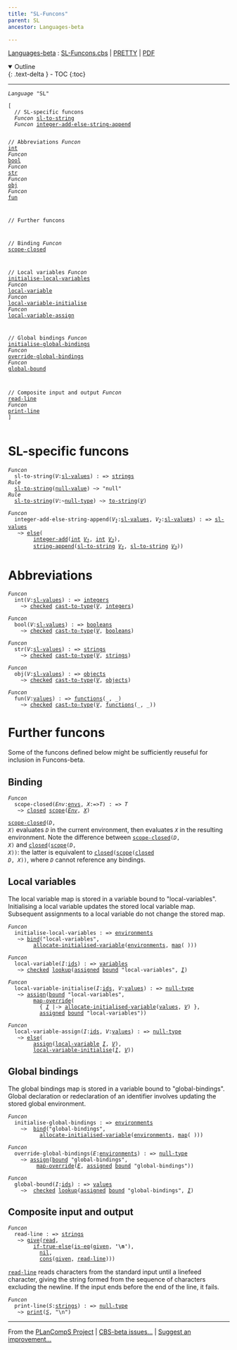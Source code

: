 ```yaml
---
title: "SL-Funcons"
parent: SL
ancestor: Languages-beta

---
```


[Languages-beta] : [SL-Funcons.cbs] \| [PRETTY] \| [PDF]

<details open markdown="block">
  <summary>
    Outline
  </summary>
  {: .text-delta }
- TOC
{:toc}
</details>

----
<div class="highlighter-rouge"><pre class="highlight"><code><i class="keyword">Language</i> <span id="Language_SL">"SL"</span></code></pre></div>
<div class="highlighter-rouge"><pre class="highlight"><code>[
  // SL-specific funcons
  <i class="keyword">Funcon</i> <span class="name"><a href="#Name_sl-to-string">sl-to-string</a></span>
  <i class="keyword">Funcon</i> <span class="name"><a href="#Name_integer-add-else-string-append">integer-add-else-string-append</a></span>
  
  // Abbreviations
  <i class="keyword">Funcon</i> <span class="name"><a href="#Name_int">int</a></span>
  <i class="keyword">Funcon</i> <span class="name"><a href="#Name_bool">bool</a></span>
  <i class="keyword">Funcon</i> <span class="name"><a href="#Name_str">str</a></span>
  <i class="keyword">Funcon</i> <span class="name"><a href="#Name_obj">obj</a></span>
  <i class="keyword">Funcon</i> <span class="name"><a href="#Name_fun">fun</a></span>
  
  // Further funcons
  
  //   Binding
  <i class="keyword">Funcon</i> <span class="name"><a href="#Name_scope-closed">scope-closed</a></span>
  
  //   Local variables
  <i class="keyword">Funcon</i> <span class="name"><a href="#Name_initialise-local-variables">initialise-local-variables</a></span>
  <i class="keyword">Funcon</i> <span class="name"><a href="#Name_local-variable">local-variable</a></span>
  <i class="keyword">Funcon</i> <span class="name"><a href="#Name_local-variable-initialise">local-variable-initialise</a></span>
  <i class="keyword">Funcon</i> <span class="name"><a href="#Name_local-variable-assign">local-variable-assign</a></span>
  
  //   Global bindings
  <i class="keyword">Funcon</i> <span class="name"><a href="#Name_initialise-global-bindings">initialise-global-bindings</a></span>
  <i class="keyword">Funcon</i> <span class="name"><a href="#Name_override-global-bindings">override-global-bindings</a></span>
  <i class="keyword">Funcon</i> <span class="name"><a href="#Name_global-bound">global-bound</a></span>
  
  //   Composite input and output
  <i class="keyword">Funcon</i> <span class="name"><a href="#Name_read-line">read-line</a></span>
  <i class="keyword">Funcon</i> <span class="name"><a href="#Name_print-line">print-line</a></span>
]</code></pre></div>


# SL-specific funcons


<div class="highlighter-rouge"><pre class="highlight"><code><i class="keyword">Funcon</i>
  <span class="name"><span id="Name_sl-to-string">sl-to-string</span></span>(<span id="Variable87_V"><i class="var">V</i></span>:<span class="name"><a href="../SL-2-Expressions/index.html#Name_sl-values">sl-values</a></span>) : => <span class="name"><a href="../../../../../Funcons-beta/Values/Composite/Strings/index.html#Name_strings">strings</a></span>
<i class="keyword">Rule</i>
  <span class="name"><a href="#Name_sl-to-string">sl-to-string</a></span>(<span class="name"><a href="../../../../../Funcons-beta/Values/Primitive/Null/index.html#Name_null-value">null-value</a></span>) ~> "null"
<i class="keyword">Rule</i>
  <span class="name"><a href="#Name_sl-to-string">sl-to-string</a></span>(<span id="Variable122_V"><i class="var">V</i></span>:~<span class="name"><a href="../../../../../Funcons-beta/Values/Primitive/Null/index.html#Name_null-type">null-type</a></span>) ~> <span class="name"><a href="../../../../../Funcons-beta/Values/Composite/Strings/index.html#Name_to-string">to-string</a></span>(<a href="#Variable122_V"><i class="var">V</i></a>)</code></pre></div>


<div class="highlighter-rouge"><pre class="highlight"><code><i class="keyword">Funcon</i> 
  <span class="name"><span id="Name_integer-add-else-string-append">integer-add-else-string-append</span></span>(<span id="Variable154_V1"><i class="var">V<sub class="sub">1</sub></i></span>:<span class="name"><a href="../SL-2-Expressions/index.html#Name_sl-values">sl-values</a></span>, <span id="Variable164_V2"><i class="var">V<sub class="sub">2</sub></i></span>:<span class="name"><a href="../SL-2-Expressions/index.html#Name_sl-values">sl-values</a></span>) : => <span class="name"><a href="../SL-2-Expressions/index.html#Name_sl-values">sl-values</a></span>
   ~> <span class="name"><a href="../../../../../Funcons-beta/Computations/Abnormal/Failing/index.html#Name_else">else</a></span>(
        <span class="name"><a href="../../../../../Funcons-beta/Values/Primitive/Integers/index.html#Name_integer-add">integer-add</a></span>(<span class="name"><a href="#Name_int">int</a></span> <a href="#Variable154_V1"><i class="var">V<sub class="sub">1</sub></i></a>, <span class="name"><a href="#Name_int">int</a></span> <a href="#Variable164_V2"><i class="var">V<sub class="sub">2</sub></i></a>),
        <span class="name"><a href="../../../../../Funcons-beta/Values/Composite/Strings/index.html#Name_string-append">string-append</a></span>(<span class="name"><a href="#Name_sl-to-string">sl-to-string</a></span> <a href="#Variable154_V1"><i class="var">V<sub class="sub">1</sub></i></a>, <span class="name"><a href="#Name_sl-to-string">sl-to-string</a></span> <a href="#Variable164_V2"><i class="var">V<sub class="sub">2</sub></i></a>))</code></pre></div>


# Abbreviations

<div class="highlighter-rouge"><pre class="highlight"><code><i class="keyword">Funcon</i>
  <span class="name"><span id="Name_int">int</span></span>(<span id="Variable256_V"><i class="var">V</i></span>:<span class="name"><a href="../SL-2-Expressions/index.html#Name_sl-values">sl-values</a></span>) : => <span class="name"><a href="../../../../../Funcons-beta/Values/Primitive/Integers/index.html#Name_integers">integers</a></span>
    ~> <span class="name"><a href="../../../../../Funcons-beta/Computations/Abnormal/Failing/index.html#Name_checked">checked</a></span> <span class="name"><a href="../../../../../Funcons-beta/Values/Value-Types/index.html#Name_cast-to-type">cast-to-type</a></span>(<a href="#Variable256_V"><i class="var">V</i></a>, <span class="name"><a href="../../../../../Funcons-beta/Values/Primitive/Integers/index.html#Name_integers">integers</a></span>)</code></pre></div>


<div class="highlighter-rouge"><pre class="highlight"><code><i class="keyword">Funcon</i>
  <span class="name"><span id="Name_bool">bool</span></span>(<span id="Variable295_V"><i class="var">V</i></span>:<span class="name"><a href="../SL-2-Expressions/index.html#Name_sl-values">sl-values</a></span>) : => <span class="name"><a href="../../../../../Funcons-beta/Values/Primitive/Booleans/index.html#Name_booleans">booleans</a></span>
    ~> <span class="name"><a href="../../../../../Funcons-beta/Computations/Abnormal/Failing/index.html#Name_checked">checked</a></span> <span class="name"><a href="../../../../../Funcons-beta/Values/Value-Types/index.html#Name_cast-to-type">cast-to-type</a></span>(<a href="#Variable295_V"><i class="var">V</i></a>, <span class="name"><a href="../../../../../Funcons-beta/Values/Primitive/Booleans/index.html#Name_booleans">booleans</a></span>)</code></pre></div>


<div class="highlighter-rouge"><pre class="highlight"><code><i class="keyword">Funcon</i>
  <span class="name"><span id="Name_str">str</span></span>(<span id="Variable334_V"><i class="var">V</i></span>:<span class="name"><a href="../SL-2-Expressions/index.html#Name_sl-values">sl-values</a></span>) : => <span class="name"><a href="../../../../../Funcons-beta/Values/Composite/Strings/index.html#Name_strings">strings</a></span>
    ~> <span class="name"><a href="../../../../../Funcons-beta/Computations/Abnormal/Failing/index.html#Name_checked">checked</a></span> <span class="name"><a href="../../../../../Funcons-beta/Values/Value-Types/index.html#Name_cast-to-type">cast-to-type</a></span>(<a href="#Variable334_V"><i class="var">V</i></a>, <span class="name"><a href="../../../../../Funcons-beta/Values/Composite/Strings/index.html#Name_strings">strings</a></span>)</code></pre></div>


<div class="highlighter-rouge"><pre class="highlight"><code><i class="keyword">Funcon</i>
  <span class="name"><span id="Name_obj">obj</span></span>(<span id="Variable373_V"><i class="var">V</i></span>:<span class="name"><a href="../SL-2-Expressions/index.html#Name_sl-values">sl-values</a></span>) : => <span class="name"><a href="../../../../../Funcons-beta/Values/Composite/Objects/index.html#Name_objects">objects</a></span>
    ~> <span class="name"><a href="../../../../../Funcons-beta/Computations/Abnormal/Failing/index.html#Name_checked">checked</a></span> <span class="name"><a href="../../../../../Funcons-beta/Values/Value-Types/index.html#Name_cast-to-type">cast-to-type</a></span>(<a href="#Variable373_V"><i class="var">V</i></a>, <span class="name"><a href="../../../../../Funcons-beta/Values/Composite/Objects/index.html#Name_objects">objects</a></span>)</code></pre></div>


<div class="highlighter-rouge"><pre class="highlight"><code><i class="keyword">Funcon</i>
  <span class="name"><span id="Name_fun">fun</span></span>(<span id="Variable412_V"><i class="var">V</i></span>:<span class="name"><a href="../../../../../Funcons-beta/Values/Value-Types/index.html#Name_values">values</a></span>) : => <span class="name"><a href="../../../../../Funcons-beta/Values/Abstraction/Functions/index.html#Name_functions">functions</a></span>(_, _)
    ~> <span class="name"><a href="../../../../../Funcons-beta/Computations/Abnormal/Failing/index.html#Name_checked">checked</a></span> <span class="name"><a href="../../../../../Funcons-beta/Values/Value-Types/index.html#Name_cast-to-type">cast-to-type</a></span>(<a href="#Variable412_V"><i class="var">V</i></a>, <span class="name"><a href="../../../../../Funcons-beta/Values/Abstraction/Functions/index.html#Name_functions">functions</a></span>(_, _))</code></pre></div>


# Further funcons


  Some of the funcons defined below might be sufficiently reuseful for
  inclusion in Funcons-beta.


## Binding

<div class="highlighter-rouge"><pre class="highlight"><code><i class="keyword">Funcon</i>
  <span class="name"><span id="Name_scope-closed">scope-closed</span></span>(<span id="Variable506_Env"><i class="var">Env</i></span>:<span class="name"><a href="../../../../../Funcons-beta/Computations/Normal/Binding/index.html#Name_envs">envs</a></span>, <span id="Variable515_X"><i class="var">X</i></span>:=><span id="Variable520_T"><i class="var">T</i></span>) : => <span id="Variable536_T"><i class="var">T</i></span>
   ~> <span class="name"><a href="../../../../../Funcons-beta/Computations/Normal/Binding/index.html#Name_closed">closed</a></span> <span class="name"><a href="../../../../../Funcons-beta/Computations/Normal/Binding/index.html#Name_scope">scope</a></span>(<a href="#Variable506_Env"><i class="var">Env</i></a>, <a href="#Variable515_X"><i class="var">X</i></a>)</code></pre></div>


  <code><span class="name"><a href="#Name_scope-closed">scope-closed</a></span>(<i class="var">D</i>, <i class="var">X</i>)</code> evaluates <code><i class="var">D</i></code> in the current environment, then
  evaluates <code><i class="var">X</i></code> in the resulting environment. Note the difference between
  <code><span class="name"><a href="#Name_scope-closed">scope-closed</a></span>(<i class="var">D</i>, <i class="var">X</i>)</code> and <code><span class="name"><a href="../../../../../Funcons-beta/Computations/Normal/Binding/index.html#Name_closed">closed</a></span>(<span class="name"><a href="../../../../../Funcons-beta/Computations/Normal/Binding/index.html#Name_scope">scope</a></span>(<i class="var">D</i>, <i class="var">X</i>))</code>: the latter is equivalent
  to <code><span class="name"><a href="../../../../../Funcons-beta/Computations/Normal/Binding/index.html#Name_closed">closed</a></span>(<span class="name"><a href="../../../../../Funcons-beta/Computations/Normal/Binding/index.html#Name_scope">scope</a></span>(<span class="name"><a href="../../../../../Funcons-beta/Computations/Normal/Binding/index.html#Name_closed">closed</a></span> <i class="var">D</i>, <i class="var">X</i>))</code>, where <code><i class="var">D</i></code> cannot reference any bindings.


## Local variables


  The local variable map is stored in a variable bound to "local-variables".
  Initialising a local variable updates the stored local variable map. 
  Subsequent assignments to a local variable do not change the stored map.


<div class="highlighter-rouge"><pre class="highlight"><code><i class="keyword">Funcon</i>
  <span class="name"><span id="Name_initialise-local-variables">initialise-local-variables</span></span> : => <span class="name"><a href="../../../../../Funcons-beta/Computations/Normal/Binding/index.html#Name_environments">environments</a></span>
   ~> <span class="name"><a href="../../../../../Funcons-beta/Computations/Normal/Binding/index.html#Name_bind">bind</a></span>("local-variables", 
        <span class="name"><a href="../../../../../Funcons-beta/Computations/Normal/Storing/index.html#Name_allocate-initialised-variable">allocate-initialised-variable</a></span>(<span class="name"><a href="../../../../../Funcons-beta/Computations/Normal/Binding/index.html#Name_environments">environments</a></span>, <span class="name"><a href="../../../../../Funcons-beta/Values/Composite/Maps/index.html#Name_map">map</a></span>( )))</code></pre></div>


<div class="highlighter-rouge"><pre class="highlight"><code><i class="keyword">Funcon</i>
  <span class="name"><span id="Name_local-variable">local-variable</span></span>(<span id="Variable783_I"><i class="var">I</i></span>:<span class="name"><a href="../../../../../Funcons-beta/Computations/Normal/Binding/index.html#Name_ids">ids</a></span>) : => <span class="name"><a href="../../../../../Funcons-beta/Computations/Normal/Storing/index.html#Name_variables">variables</a></span>
   ~> <span class="name"><a href="../../../../../Funcons-beta/Computations/Abnormal/Failing/index.html#Name_checked">checked</a></span> <span class="name"><a href="../../../../../Funcons-beta/Values/Composite/Maps/index.html#Name_lookup">lookup</a></span>(<span class="name"><a href="../../../../../Funcons-beta/Computations/Normal/Storing/index.html#Name_assigned">assigned</a></span> <span class="name"><a href="../../../../../Funcons-beta/Computations/Normal/Binding/index.html#Name_bound">bound</a></span> "local-variables", <a href="#Variable783_I"><i class="var">I</i></a>)</code></pre></div>


<div class="highlighter-rouge"><pre class="highlight"><code><i class="keyword">Funcon</i>
  <span class="name"><span id="Name_local-variable-initialise">local-variable-initialise</span></span>(<span id="Variable826_I"><i class="var">I</i></span>:<span class="name"><a href="../../../../../Funcons-beta/Computations/Normal/Binding/index.html#Name_ids">ids</a></span>, <span id="Variable835_V"><i class="var">V</i></span>:<span class="name"><a href="../../../../../Funcons-beta/Values/Value-Types/index.html#Name_values">values</a></span>) : => <span class="name"><a href="../../../../../Funcons-beta/Values/Primitive/Null/index.html#Name_null-type">null-type</a></span>
   ~> <span class="name"><a href="../../../../../Funcons-beta/Computations/Normal/Storing/index.html#Name_assign">assign</a></span>(<span class="name"><a href="../../../../../Funcons-beta/Computations/Normal/Binding/index.html#Name_bound">bound</a></span> "local-variables", 
        <span class="name"><a href="../../../../../Funcons-beta/Values/Composite/Maps/index.html#Name_map-override">map-override</a></span>(
          { <a href="#Variable826_I"><i class="var">I</i></a> |-> <span class="name"><a href="../../../../../Funcons-beta/Computations/Normal/Storing/index.html#Name_allocate-initialised-variable">allocate-initialised-variable</a></span>(<span class="name"><a href="../../../../../Funcons-beta/Values/Value-Types/index.html#Name_values">values</a></span>, <a href="#Variable835_V"><i class="var">V</i></a>) },
          <span class="name"><a href="../../../../../Funcons-beta/Computations/Normal/Storing/index.html#Name_assigned">assigned</a></span> <span class="name"><a href="../../../../../Funcons-beta/Computations/Normal/Binding/index.html#Name_bound">bound</a></span> "local-variables"))</code></pre></div>


<div class="highlighter-rouge"><pre class="highlight"><code><i class="keyword">Funcon</i>
  <span class="name"><span id="Name_local-variable-assign">local-variable-assign</span></span>(<span id="Variable909_I"><i class="var">I</i></span>:<span class="name"><a href="../../../../../Funcons-beta/Computations/Normal/Binding/index.html#Name_ids">ids</a></span>, <span id="Variable918_V"><i class="var">V</i></span>:<span class="name"><a href="../../../../../Funcons-beta/Values/Value-Types/index.html#Name_values">values</a></span>) : => <span class="name"><a href="../../../../../Funcons-beta/Values/Primitive/Null/index.html#Name_null-type">null-type</a></span>
   ~> <span class="name"><a href="../../../../../Funcons-beta/Computations/Abnormal/Failing/index.html#Name_else">else</a></span>(
        <span class="name"><a href="../../../../../Funcons-beta/Computations/Normal/Storing/index.html#Name_assign">assign</a></span>(<span class="name"><a href="#Name_local-variable">local-variable</a></span> <a href="#Variable909_I"><i class="var">I</i></a>, <a href="#Variable918_V"><i class="var">V</i></a>),
        <span class="name"><a href="#Name_local-variable-initialise">local-variable-initialise</a></span>(<a href="#Variable909_I"><i class="var">I</i></a>, <a href="#Variable918_V"><i class="var">V</i></a>))</code></pre></div>


## Global bindings


  The global bindings map is stored in a variable bound to "global-bindings". 
  Global declaration or redeclaration of an identifier involves updating the
  stored global environment.


<div class="highlighter-rouge"><pre class="highlight"><code><i class="keyword">Funcon</i>
  <span class="name"><span id="Name_initialise-global-bindings">initialise-global-bindings</span></span> : => <span class="name"><a href="../../../../../Funcons-beta/Computations/Normal/Binding/index.html#Name_environments">environments</a></span>
    ~>  <span class="name"><a href="../../../../../Funcons-beta/Computations/Normal/Binding/index.html#Name_bind">bind</a></span>("global-bindings", 
          <span class="name"><a href="../../../../../Funcons-beta/Computations/Normal/Storing/index.html#Name_allocate-initialised-variable">allocate-initialised-variable</a></span>(<span class="name"><a href="../../../../../Funcons-beta/Computations/Normal/Binding/index.html#Name_environments">environments</a></span>, <span class="name"><a href="../../../../../Funcons-beta/Values/Composite/Maps/index.html#Name_map">map</a></span>( )))</code></pre></div>


<div class="highlighter-rouge"><pre class="highlight"><code><i class="keyword">Funcon</i>
  <span class="name"><span id="Name_override-global-bindings">override-global-bindings</span></span>(<span id="Variable1042_E"><i class="var">E</i></span>:<span class="name"><a href="../../../../../Funcons-beta/Computations/Normal/Binding/index.html#Name_environments">environments</a></span>) : => <span class="name"><a href="../../../../../Funcons-beta/Values/Primitive/Null/index.html#Name_null-type">null-type</a></span>
    ~> <span class="name"><a href="../../../../../Funcons-beta/Computations/Normal/Storing/index.html#Name_assign">assign</a></span>(<span class="name"><a href="../../../../../Funcons-beta/Computations/Normal/Binding/index.html#Name_bound">bound</a></span> "global-bindings",
         <span class="name"><a href="../../../../../Funcons-beta/Values/Composite/Maps/index.html#Name_map-override">map-override</a></span>(<a href="#Variable1042_E"><i class="var">E</i></a>, <span class="name"><a href="../../../../../Funcons-beta/Computations/Normal/Storing/index.html#Name_assigned">assigned</a></span> <span class="name"><a href="../../../../../Funcons-beta/Computations/Normal/Binding/index.html#Name_bound">bound</a></span> "global-bindings"))</code></pre></div>


<div class="highlighter-rouge"><pre class="highlight"><code><i class="keyword">Funcon</i>
  <span class="name"><span id="Name_global-bound">global-bound</span></span>(<span id="Variable1095_I"><i class="var">I</i></span>:<span class="name"><a href="../../../../../Funcons-beta/Computations/Normal/Binding/index.html#Name_ids">ids</a></span>) : => <span class="name"><a href="../../../../../Funcons-beta/Values/Value-Types/index.html#Name_values">values</a></span>
    ~>  <span class="name"><a href="../../../../../Funcons-beta/Computations/Abnormal/Failing/index.html#Name_checked">checked</a></span> <span class="name"><a href="../../../../../Funcons-beta/Values/Composite/Maps/index.html#Name_lookup">lookup</a></span>(<span class="name"><a href="../../../../../Funcons-beta/Computations/Normal/Storing/index.html#Name_assigned">assigned</a></span> <span class="name"><a href="../../../../../Funcons-beta/Computations/Normal/Binding/index.html#Name_bound">bound</a></span> "global-bindings", <a href="#Variable1095_I"><i class="var">I</i></a>)</code></pre></div>


## Composite input and output

<div class="highlighter-rouge"><pre class="highlight"><code><i class="keyword">Funcon</i>
  <span class="name"><span id="Name_read-line">read-line</span></span> : => <span class="name"><a href="../../../../../Funcons-beta/Values/Composite/Strings/index.html#Name_strings">strings</a></span>
   ~> <span class="name"><a href="../../../../../Funcons-beta/Computations/Normal/Giving/index.html#Name_give">give</a></span>(<span class="name"><a href="../../../../../Funcons-beta/Computations/Normal/Interacting/index.html#Name_read">read</a></span>,
        <span class="name"><a href="../../../../../Funcons-beta/Computations/Normal/Flowing/index.html#Name_if-true-else">if-true-else</a></span>(<span class="name"><a href="../../../../../Funcons-beta/Values/Value-Types/index.html#Name_is-eq">is-eq</a></span>(<span class="name"><a href="../../../../../Funcons-beta/Computations/Normal/Giving/index.html#Name_given">given</a></span>, <b class="atom">'\n'</b>),
          <span class="name"><a href="../../../../../Funcons-beta/Values/Composite/Lists/index.html#Name_nil">nil</a></span>,
          <span class="name"><a href="../../../../../Funcons-beta/Values/Composite/Lists/index.html#Name_cons">cons</a></span>(<span class="name"><a href="../../../../../Funcons-beta/Computations/Normal/Giving/index.html#Name_given">given</a></span>, <span class="name"><a href="#Name_read-line">read-line</a></span>)))</code></pre></div>


  <code><span class="name"><a href="#Name_read-line">read-line</a></span></code> reads characters from the standard input until a linefeed
  character, giving the string formed from the sequence of characters
  excluding the newline. If the input ends before the end of the line,
  it fails.


<div class="highlighter-rouge"><pre class="highlight"><code><i class="keyword">Funcon</i>
  <span class="name"><span id="Name_print-line">print-line</span></span>(<span id="Variable1221_S"><i class="var">S</i></span>:<span class="name"><a href="../../../../../Funcons-beta/Values/Composite/Strings/index.html#Name_strings">strings</a></span>) : => <span class="name"><a href="../../../../../Funcons-beta/Values/Primitive/Null/index.html#Name_null-type">null-type</a></span>
   ~> <span class="name"><a href="../../../../../Funcons-beta/Computations/Normal/Interacting/index.html#Name_print">print</a></span>(<a href="#Variable1221_S"><i class="var">S</i></a>, "\n")</code></pre></div>



[Funcons-beta]: /CBS-beta/docs/Funcons-beta
  "FUNCONS-BETA"
[Unstable-Funcons-beta]: /CBS-beta/docs/Unstable-Funcons-beta
  "UNSTABLE-FUNCONS-BETA"
[Languages-beta]: /CBS-beta/docs/Languages-beta
  "LANGUAGES-BETA"
[Unstable-Languages-beta]: /CBS-beta/docs/Unstable-Languages-beta
  "UNSTABLE-LANGUAGES-BETA"
[CBS-beta]: /CBS-beta
  "CBS-BETA"
[SL-Funcons.cbs]: https://github.com/plancomps/CBS-beta/blob/math/Languages-beta/SL/SL-cbs/SL/SL-Funcons/SL-Funcons.cbs
  "CBS SOURCE FILE ON GITHUB"
[PLAIN]: /CBS-beta/docs/Languages-beta/SL/SL-cbs/SL/SL-Funcons
  "CBS SOURCE WEB PAGE"
[PRETTY]: /CBS-beta/math/Languages-beta/SL/SL-cbs/SL/SL-Funcons
  "CBS-KATEX WEB PAGE"
[PDF]: /CBS-beta/math/Languages-beta/SL/SL-cbs/SL/SL-Funcons/SL-Funcons.pdf
  "CBS-LATEX PDF FILE"
[PLanCompS Project]: https://plancomps.github.io
  "PROGRAMMING LANGUAGE COMPONENTS AND SPECIFICATIONS PROJECT HOME PAGE"

____

From the [PLanCompS Project] | [CBS-beta issues...] | [Suggest an improvement...]

[CBS-beta issues...]: https://github.com/plancomps/CBS-beta/issues
   "CBS-BETA ISSUE REPORTS ON GITHUB"
 [Suggest an improvement...]: mailto:plancomps@gmail.com?Subject=CBS-beta%20-%20comment&Body=Re%3A%20CBS-beta%20specification%20at%20SL/SL-Funcons/SL-Funcons.cbs%0A%0AComment/Query/Issue/Suggestion%3A%0A%0A%0ASignature%3A%0A
   "GENERATE AN EMAIL TEMPLATE"
